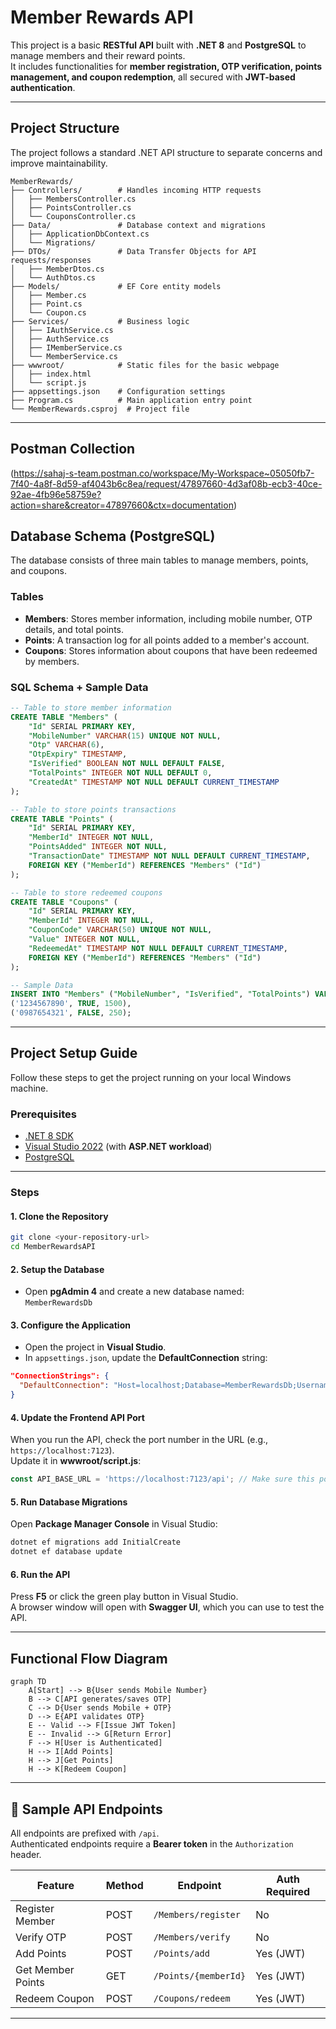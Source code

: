 # Member Rewards API

This project is a basic **RESTful API** built with **.NET 8** and **PostgreSQL** to manage members and their reward points.  
It includes functionalities for **member registration, OTP verification, points management, and coupon redemption**, all secured with **JWT-based authentication**.

---

## Project Structure

The project follows a standard .NET API structure to separate concerns and improve maintainability.

```
MemberRewards/
├── Controllers/        # Handles incoming HTTP requests
│   ├── MembersController.cs
│   ├── PointsController.cs
│   └── CouponsController.cs
├── Data/               # Database context and migrations
│   ├── ApplicationDbContext.cs
│   └── Migrations/
├── DTOs/               # Data Transfer Objects for API requests/responses
│   ├── MemberDtos.cs
│   └── AuthDtos.cs
├── Models/             # EF Core entity models
│   ├── Member.cs
│   ├── Point.cs
│   └── Coupon.cs
├── Services/           # Business logic
│   ├── IAuthService.cs
│   ├── AuthService.cs
│   ├── IMemberService.cs
│   └── MemberService.cs
├── wwwroot/            # Static files for the basic webpage
│   ├── index.html
│   └── script.js
├── appsettings.json    # Configuration settings
├── Program.cs          # Main application entry point
└── MemberRewards.csproj  # Project file
```

---
## Postman Collection

(https://sahaj-s-team.postman.co/workspace/My-Workspace~05050fb7-7f40-4a8f-8d59-af4043b6c8ea/request/47897660-4d3af08b-ecb3-40ce-92ae-4fb96e58759e?action=share&creator=47897660&ctx=documentation)

## Database Schema (PostgreSQL)

The database consists of three main tables to manage members, points, and coupons.

### Tables
- **Members**: Stores member information, including mobile number, OTP details, and total points.  
- **Points**: A transaction log for all points added to a member's account.  
- **Coupons**: Stores information about coupons that have been redeemed by members.  

### SQL Schema + Sample Data

```sql
-- Table to store member information
CREATE TABLE "Members" (
    "Id" SERIAL PRIMARY KEY,
    "MobileNumber" VARCHAR(15) UNIQUE NOT NULL,
    "Otp" VARCHAR(6),
    "OtpExpiry" TIMESTAMP,
    "IsVerified" BOOLEAN NOT NULL DEFAULT FALSE,
    "TotalPoints" INTEGER NOT NULL DEFAULT 0,
    "CreatedAt" TIMESTAMP NOT NULL DEFAULT CURRENT_TIMESTAMP
);

-- Table to store points transactions
CREATE TABLE "Points" (
    "Id" SERIAL PRIMARY KEY,
    "MemberId" INTEGER NOT NULL,
    "PointsAdded" INTEGER NOT NULL,
    "TransactionDate" TIMESTAMP NOT NULL DEFAULT CURRENT_TIMESTAMP,
    FOREIGN KEY ("MemberId") REFERENCES "Members" ("Id")
);

-- Table to store redeemed coupons
CREATE TABLE "Coupons" (
    "Id" SERIAL PRIMARY KEY,
    "MemberId" INTEGER NOT NULL,
    "CouponCode" VARCHAR(50) UNIQUE NOT NULL,
    "Value" INTEGER NOT NULL,
    "RedeemedAt" TIMESTAMP NOT NULL DEFAULT CURRENT_TIMESTAMP,
    FOREIGN KEY ("MemberId") REFERENCES "Members" ("Id")
);

-- Sample Data
INSERT INTO "Members" ("MobileNumber", "IsVerified", "TotalPoints") VALUES
('1234567890', TRUE, 1500),
('0987654321', FALSE, 250);
```

---

##  Project Setup Guide

Follow these steps to get the project running on your local Windows machine.

### Prerequisites
- [.NET 8 SDK](https://dotnet.microsoft.com/en-us/download/dotnet/8.0)
- [Visual Studio 2022](https://visualstudio.microsoft.com/vs/) (with **ASP.NET workload**)
- [PostgreSQL](https://www.postgresql.org/download/)

---

### Steps

#### 1. Clone the Repository
```bash
git clone <your-repository-url>
cd MemberRewardsAPI
```

#### 2. Setup the Database
- Open **pgAdmin 4** and create a new database named:  
  `MemberRewardsDb`

#### 3. Configure the Application
- Open the project in **Visual Studio**.  
- In `appsettings.json`, update the **DefaultConnection** string:

```json
"ConnectionStrings": {
  "DefaultConnection": "Host=localhost;Database=MemberRewardsDb;Username=postgres;Password=your_password"
}
```

#### 4. Update the Frontend API Port
When you run the API, check the port number in the URL (e.g., `https://localhost:7123`).  
Update it in **wwwroot/script.js**:

```javascript
const API_BASE_URL = 'https://localhost:7123/api'; // Make sure this port is correct!
```

#### 5. Run Database Migrations
Open **Package Manager Console** in Visual Studio:

```bash
dotnet ef migrations add InitialCreate
dotnet ef database update
```

#### 6. Run the API
Press **F5** or click the green play button in Visual Studio.  
A browser window will open with **Swagger UI**, which you can use to test the API.

---

## Functional Flow Diagram

```mermaid
graph TD
    A[Start] --> B{User sends Mobile Number}
    B --> C[API generates/saves OTP]
    C --> D{User sends Mobile + OTP}
    D --> E{API validates OTP}
    E -- Valid --> F[Issue JWT Token]
    E -- Invalid --> G[Return Error]
    F --> H[User is Authenticated]
    H --> I[Add Points]
    H --> J[Get Points]
    H --> K[Redeem Coupon]
```

---

## 📡 Sample API Endpoints

All endpoints are prefixed with `/api`.  
Authenticated endpoints require a **Bearer token** in the `Authorization` header.

| Feature             | Method | Endpoint              | Auth Required |
|---------------------|--------|----------------------|--------------|
| Register Member     | POST   | `/Members/register`  | No           |
| Verify OTP          | POST   | `/Members/verify`    | No           |
| Add Points          | POST   | `/Points/add`        | Yes (JWT)    |
| Get Member Points   | GET    | `/Points/{memberId}` | Yes (JWT)    |
| Redeem Coupon       | POST   | `/Coupons/redeem`    | Yes (JWT)    |

---

